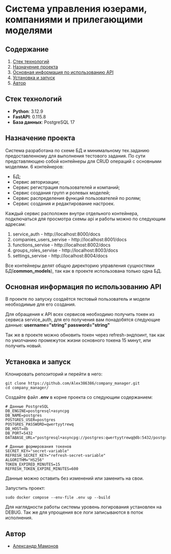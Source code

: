 # Система управления юзерами, компаниями и прилегающими моделями

## Содержание

1. [Стек технологий](#стек-технологий)
2. [Назначение проекта](#назначение-проекта)
3. [Основная информация по использованию API](#основная-информация-по-использованию-api)
4. [Установка и запуск](#установка-и-запуск)
5. [Автор](#автор)

## Стек технологий

- **Python**: 3.12.9
- **FastAPI**: 0.115.8
- **База данных**: PostgreSQL 17

## Назначение проекта

Система разработана по схеме БД и минимальному тех.заданию предоставленному для выполнения тестового задания.
По сути представляющею собой контейнеры для CRUD операций с основными моделями.
6 контейнеров:
- БД;
- Сервис авторизации;
- Сервис регистрация пользователей и компаний;
- Сервис создания групп и ролевых моделей;
- Сервис распределения функций пользователей по ролям;
- Сервис создания и редактирование настроек.

Каждый сервис расположен внутри отдельного контейнера, подключаться для просмотра схемы api и работы можно по следующим
адресам:

1. service_auth - http://localhost:8000/docs
2. companies_users_servise - http://localhost:8001/docs
3. functions_servise - http://localhost:8002/docs
4. groups_roles_servise - http://localhost:8003/docs
5. settings_servise - http://localhost:8004/docs

Все контейнеры делят общую директорию управления сущностями БД(**common_models**), так как в проекте использована только одна БД.

## Основная информация по использованию API

В проекте по запуску создаётся тестовый пользователь и модели необходимые для его создания.

Для обращения к API всех сервисов необходимо получить токен из сервиса service_auth, для его получения вам понадобятся
следующие данные:
**username="string" password="string"**

Так же в проекте можно обновить токен через refresh-эндпоинт, так как по умолчанию промежуток жизни основного токена 15
минут, или получить новый.

## Установка и запуск

Клонировать репозиторий и перейти в него:

```
git clone https://github.com/Alex386386/company_manager.git
cd company_manager/
```

Создайте файл **.env** в корне проекта со следующим содержанием:

```
# Данные PostgreSQL
DB_ENGINE=postgresql+asyncpg
DB_NAME=postgres
POSTGRES_USER=postgres
POSTGRES_PASSWORD=qwertyytrewq
DB_HOST=db
DB_PORT=5432
DATABASE_URL="postgresql+asyncpg://postgres:qwertyytrewq@db:5432/postgres"

# Данные формирования токенов
SECRET_KEY="secret-variable"
REFRESH_SECRET_KEY="refresh-secret-variable"
ALGORITHM="HS256"
TOKEN_EXPIRED_MINUTES=15
REFRESH_TOKEN_EXPIRE_MINUTES=600
```

Данные можно оставить без изменений или заменить на свои.

Запустить проект:

```
sudo docker compose --env-file .env up --build
```

Для наглядности работы системы уровень логирования установлен на DEBUG.
Так же для упрощения все логи записываются в поток исполнения.

## Автор

- [Александр Мамонов](https://github.com/Alex386386) 
